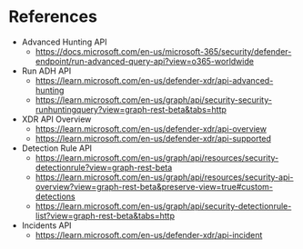 # References
- Advanced Hunting API
	- https://docs.microsoft.com/en-us/microsoft-365/security/defender-endpoint/run-advanced-query-api?view=o365-worldwide
- Run ADH API
	- https://learn.microsoft.com/en-us/defender-xdr/api-advanced-hunting
	- https://learn.microsoft.com/en-us/graph/api/security-security-runhuntingquery?view=graph-rest-beta&tabs=http
- XDR API Overview
	- https://learn.microsoft.com/en-us/defender-xdr/api-overview
	- https://learn.microsoft.com/en-us/defender-xdr/api-supported
- Detection Rule API
	- https://learn.microsoft.com/en-us/graph/api/resources/security-detectionrule?view=graph-rest-beta
	- https://learn.microsoft.com/en-us/graph/api/resources/security-api-overview?view=graph-rest-beta&preserve-view=true#custom-detections
	- https://learn.microsoft.com/en-us/graph/api/security-detectionrule-list?view=graph-rest-beta&tabs=http
- Incidents API
	- https://learn.microsoft.com/en-us/defender-xdr/api-incident
